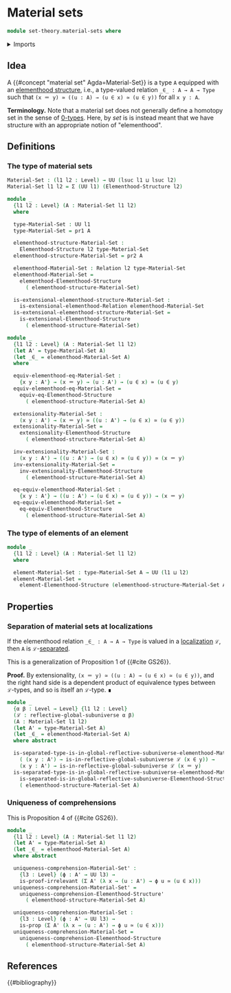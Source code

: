 # Material sets

```agda
module set-theory.material-sets where
```

<details><summary>Imports</summary>

```agda
open import foundation.binary-relations
open import foundation.dependent-pair-types
open import foundation.equivalences
open import foundation.identity-types
open import foundation.propositions
open import foundation.universe-levels

open import orthogonal-factorization-systems.reflective-global-subuniverses

open import set-theory.elementhood-structures
```

</details>

## Idea

A {{#concept "material set" Agda=Material-Set}} is a type `A` equipped with an
[elementhood structure](set-theory.elementhood-structures.md), i.e., a
type-valued relation `_∈_ : A → A → Type` such that
`(x ＝ y) ≃ ((u : A) → (u ∈ x) ≃ (u ∈ y))` for all `x y : A`.

**Terminology.** Note that a material set does not generally define a homotopy
set in the sense of [0-types](foundation-core.sets.md). Here, by _set_ is is
instead meant that we have structure with an appropriate notion of
"elementhood".

## Definitions

### The type of material sets

```agda
Material-Set : (l1 l2 : Level) → UU (lsuc l1 ⊔ lsuc l2)
Material-Set l1 l2 = Σ (UU l1) (Elementhood-Structure l2)

module _
  {l1 l2 : Level} (A : Material-Set l1 l2)
  where

  type-Material-Set : UU l1
  type-Material-Set = pr1 A

  elementhood-structure-Material-Set :
    Elementhood-Structure l2 type-Material-Set
  elementhood-structure-Material-Set = pr2 A

  elementhood-Material-Set : Relation l2 type-Material-Set
  elementhood-Material-Set =
    elementhood-Elementhood-Structure
      ( elementhood-structure-Material-Set)

  is-extensional-elementhood-structure-Material-Set :
    is-extensional-elementhood-Relation elementhood-Material-Set
  is-extensional-elementhood-structure-Material-Set =
    is-extensional-Elementhood-Structure
      ( elementhood-structure-Material-Set)

module _
  {l1 l2 : Level} (A : Material-Set l1 l2)
  (let A' = type-Material-Set A)
  (let _∈_ = elementhood-Material-Set A)
  where

  equiv-elementhood-eq-Material-Set :
    {x y : A'} → (x ＝ y) → (u : A') → (u ∈ x) ≃ (u ∈ y)
  equiv-elementhood-eq-Material-Set =
    equiv-eq-Elementhood-Structure
      ( elementhood-structure-Material-Set A)

  extensionality-Material-Set :
    (x y : A') → (x ＝ y) ≃ ((u : A') → (u ∈ x) ≃ (u ∈ y))
  extensionality-Material-Set =
    extensionality-Elementhood-Structure
      ( elementhood-structure-Material-Set A)

  inv-extensionality-Material-Set :
    (x y : A') → ((u : A') → (u ∈ x) ≃ (u ∈ y)) ≃ (x ＝ y)
  inv-extensionality-Material-Set =
    inv-extensionality-Elementhood-Structure
      ( elementhood-structure-Material-Set A)

  eq-equiv-elementhood-Material-Set :
    {x y : A'} → ((u : A') → (u ∈ x) ≃ (u ∈ y)) → (x ＝ y)
  eq-equiv-elementhood-Material-Set =
    eq-equiv-Elementhood-Structure
      ( elementhood-structure-Material-Set A)
```

### The type of elements of an element

```agda
module _
  {l1 l2 : Level} (A : Material-Set l1 l2)
  where

  element-Material-Set : type-Material-Set A → UU (l1 ⊔ l2)
  element-Material-Set =
    element-Elementhood-Structure (elementhood-structure-Material-Set A)
```

## Properties

### Separation of material sets at localizations

If the elementhood relation `_∈_ : A → A → Type` is valued in a
[localization](orthogonal-factorization-systems.reflective-global-subuniverses.md)
`ℒ`, then `A` is `ℒ`-[separated](foundation.separated-types-subuniverses.md).

This is a generalization of Proposition 1 of {{#cite GS26}}.

**Proof.** By extensionality, `(x ＝ y) ≃ ((u : A) → (u ∈ x) ≃ (u ∈ y))`, and
the right hand side is a dependent product of equivalence types between
`ℒ`-types, and so is itself an `ℒ`-type. ∎

```agda
module _
  {α β : Level → Level} {l1 l2 : Level}
  (ℒ : reflective-global-subuniverse α β)
  (A : Material-Set l1 l2)
  (let A' = type-Material-Set A)
  (let _∈_ = elementhood-Material-Set A)
  where abstract

  is-separated-type-is-in-global-reflective-subuniverse-elementhood-Material-Set :
    ( (x y : A') → is-in-reflective-global-subuniverse ℒ (x ∈ y)) →
    (x y : A') → is-in-reflective-global-subuniverse ℒ (x ＝ y)
  is-separated-type-is-in-global-reflective-subuniverse-elementhood-Material-Set =
    is-separated-is-in-global-reflective-subuniverse-Elementhood-Structure ℒ
    ( elementhood-structure-Material-Set A)
```

### Uniqueness of comprehensions

This is Proposition 4 of {{#cite GS26}}.

```agda
module _
  {l1 l2 : Level} (A : Material-Set l1 l2)
  (let A' = type-Material-Set A)
  (let _∈_ = elementhood-Material-Set A)
  where abstract

  uniqueness-comprehension-Material-Set' :
    {l3 : Level} (ϕ : A' → UU l3) →
    is-proof-irrelevant (Σ A' (λ x → (u : A') → ϕ u ≃ (u ∈ x)))
  uniqueness-comprehension-Material-Set' =
    uniqueness-comprehension-Elementhood-Structure'
      ( elementhood-structure-Material-Set A)

  uniqueness-comprehension-Material-Set :
    {l3 : Level} (ϕ : A' → UU l3) →
    is-prop (Σ A' (λ x → (u : A') → ϕ u ≃ (u ∈ x)))
  uniqueness-comprehension-Material-Set =
    uniqueness-comprehension-Elementhood-Structure
      ( elementhood-structure-Material-Set A)
```

## References

{{#bibliography}}
